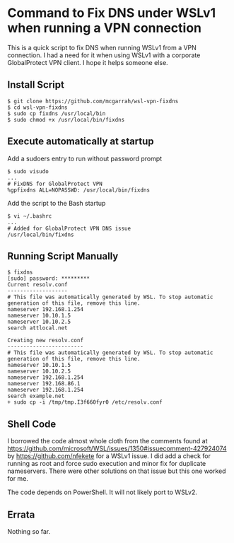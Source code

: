 # Command to Fix DNS under WSLv1 when running a VPN connection

This is a quick script to fix DNS when running WSLv1 from a VPN connection. I had a need for it when using WSLv1 with a corporate GlobalProtect VPN client. I hope it helps someone else.

## Install Script

```
$ git clone https://github.com/mcgarrah/wsl-vpn-fixdns
$ cd wsl-vpn-fixdns
$ sudo cp fixdns /usr/local/bin
$ sudo chmod +x /usr/local/bin/fixdns
```

## Execute automatically at startup

Add a sudoers entry to run without password prompt
```
$ sudo visudo
...
# FixDNS for GlobalProtect VPN
%gpfixdns ALL=NOPASSWD: /usr/local/bin/fixdns
```

Add the script to the Bash startup
```
$ vi ~/.bashrc
...
# Added for GlobalProtect VPN DNS issue
/usr/local/bin/fixdns
```

## Running Script Manually

```
$ fixdns
[sudo] password: *********
Current resolv.conf
-------------------
# This file was automatically generated by WSL. To stop automatic generation of this file, remove this line.
nameserver 192.168.1.254
nameserver 10.10.1.5
nameserver 10.10.2.5
search attlocal.net

Creating new resolv.conf
------------------------
# This file was automatically generated by WSL. To stop automatic generation of this file, remove this line.
nameserver 10.10.1.5
nameserver 10.10.2.5
nameserver 192.168.1.254
nameserver 192.168.86.1
nameserver 192.168.1.254
search example.net
+ sudo cp -i /tmp/tmp.I3f660fyr0 /etc/resolv.conf
```

## Shell Code

I borrowed the code almost whole cloth from the comments found at https://github.com/microsoft/WSL/issues/1350#issuecomment-427924074 by https://github.com/nfekete for a WSLv1 issue. I did add a check for running as root and force sudo execution and minor fix for duplicate nameservers. There were other solutions on that issue but this one worked for me.

The code depends on PowerShell. It will not likely port to WSLv2.

## Errata

Nothing so far.
